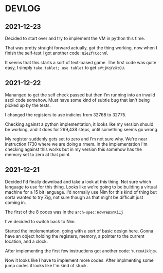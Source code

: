 # DEVLOG

## 2021-12-23

Decided to start over and try to implement the VM in python this time.

That was pretty straight forward actually, got the thing working, now when I
finish the self-test I got another code: `QieZfTCocnNl`

It seems that this starts a sort of text-based game.  The first code was quite
easy, I simply `take tablet; use tablet` to get `eVtjKqYzXtQU`.

## 2021-12-22

Mananged to get the self check passed but then I'm running into an invalid
ascii code somehow.  Must have some kind of subtle bug that isn't being picked
up by the tests.

I changed the registers to use indicies from 32768 to 32775.

Checking against a python implementation, it looks like my version should be working,
and it does for 299,438 steps, until something seems go wrong.

My register suddenly gets set to zero and I'm not sure why. We're near instruction 1730
where we are doing a rmem. In the implementation I'm checking against this works
but in my version this somehow has the memory set to zero at that point.



## 2021-12-21

Decided I'd finally download and take a look at this thing. Not sure which
language to use for this thing. Looks like we're going to be building a virtual
machine for a 15 bit language.  I'd normally use Nim for this kind of thing but
sorta wanted to try Zig, not sure though as that might be difficult just coming
in.

The first of the 8 codes was in the `arch-spec`: `HdwYeBxnKiIj`

I've decided to switch back to Nim. 

Started the implementation, going with a sort of basic design here. Gonna have
an object holding the registers, memory, a pointer to the current location, and
a clock.

After implementing the first few instructions got another code: `YurxnAikRjxu`

Now it looks like I have to implement more codes.  After implmenting some jump
codes it looks like I'm kind of stuck.

